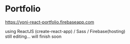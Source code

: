 # Portfolio
  
  https://yoni-react-portfolio.firebaseapp.com
  
using ReactJS (create-react-app) / Sass / Firebase(hosting)  
still editing... will finish soon
